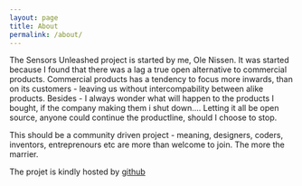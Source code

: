 ```yaml
---
layout: page
title: About
permalink: /about/
---
```

The Sensors Unleashed project is started by me, Ole Nissen. It was started because I found that there was a lag a true open alternative to commercial products. Commercial products has a tendency to focus more inwards, than on its customers - leaving us without intercompability between alike products. Besides - I always wonder what will happen to the products I bought, if the company making them i shut down.... Letting it all be open source, anyone could continue the productline, should I choose to stop.

This should be a community driven project - meaning, designers, coders, inventors, entreprenours etc are more than welcome to join. The more the marrier.

The projet is kindly hosted by [github](https://github.com/SensorsUnleashed)
